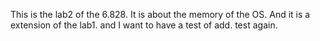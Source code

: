 This is the lab2 of the 6.828.
It is about the memory of the OS.
And it is a extension of the lab1.
and I want to have a test of add.
test again.
